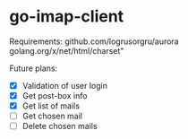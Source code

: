 # go-imap-client

Requirements: github.com/logrusorgru/aurora
              golang.org/x/net/html/charset"

Future plans:
- [x] Validation of user login
- [x] Get post-box info
- [x] Get list of mails
- [ ] Get chosen mail
- [ ] Delete chosen mails